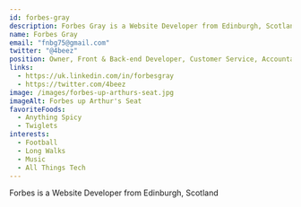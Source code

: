 ```yaml
---
id: forbes-gray
description: Forbes Gray is a Website Developer from Edinburgh, Scotland, specialising in creating bespoke, fast & responsive modern websites & applications.
name: Forbes Gray
email: "fnbg75@gmail.com"
twitter: "@4beez"
position: Owner, Front & Back-end Developer, Customer Service, Accountant, Cleaner
links:
  - https://uk.linkedin.com/in/forbesgray
  - https://twitter.com/4beez
image: /images/forbes-up-arthurs-seat.jpg
imageAlt: Forbes up Arthur's Seat
favoriteFoods:
  - Anything Spicy
  - Twiglets
interests:
  - Football
  - Long Walks
  - Music
  - All Things Tech
---
```


Forbes is a Website Developer from Edinburgh, Scotland
